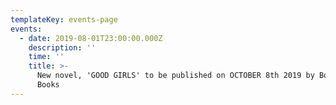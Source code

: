 ```yaml
---
templateKey: events-page
events:
  - date: 2019-08-01T23:00:00.000Z
    description: ''
    time: ''
    title: >-
      New novel, 'GOOD GIRLS' to be published on OCTOBER 8th 2019 by Boldwood
      Books
---
```


